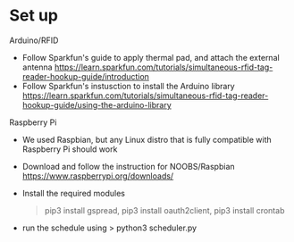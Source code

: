 # Set up

Arduino/RFID
- Follow Sparkfun's guide to apply thermal pad, and attach the external antenna
https://learn.sparkfun.com/tutorials/simultaneous-rfid-tag-reader-hookup-guide/introduction
- Follow Sparkfun's instusction to install the Arduino library
https://learn.sparkfun.com/tutorials/simultaneous-rfid-tag-reader-hookup-guide/using-the-arduino-library

Raspberry Pi
- We used Raspbian, but any Linux distro that is fully compatible with Raspberry Pi should work
- Download and follow the instruction for NOOBS/Raspbian
https://www.raspberrypi.org/downloads/
- Install the required modules
    > pip3 install gspread, pip3 install oauth2client, pip3 install crontab

- run the schedule using > python3 scheduler.py

